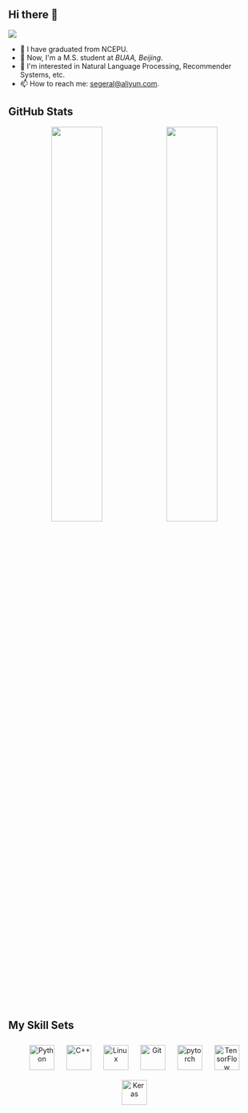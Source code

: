 

<!--
**segeral/segeral** is a ✨ _special_ ✨ repository because its `README.md` (this file) appears on your GitHub profile.

Here are some ideas to get you started:

- 🔭 I’m currently working on ...
- 🌱 I’m currently learning ...
- 👯 I’m looking to collaborate on ...
- 🤔 I’m looking for help with ...
- 💬 Ask me about ...
- 📫 How to reach me: ...
- 😄 Pronouns: ...
- ⚡ Fun fact: ...
-->

## Hi there 👋

[![](https://img.shields.io/badge/CSDN-@raelum-red.svg?style=plastic)](https://blog.csdn.net/raelum/)  

- 🔭 I have graduated from NCEPU.
- 🔭 Now, I'm a M.S. student at *BUAA, Beijing*.
- 🌱 I'm interested in Natural Language Processing, Recommender Systems, etc.
- 📫 How to reach me: [segeral@aliyun.com](#).

## GitHub Stats

<div align="center" dir="auto">
<img align="middle" src="https://github-readme-stats.vercel.app/api?username=segeral&show_icons=true&hide_title=false&include_all_commits=true&count_private=true&theme=merko" height="auto" width="45%"/>
<img align="middle" src="https://github-readme-stats.vercel.app/api/top-langs/?username=segeral&hide_title=false&theme=merko&&layout=compact" height="auto" width="45%"/>
</div>


## My Skill Sets

<div align="center" dir="auto">  
<img style="margin: 10px" src="https://profilinator.rishav.dev/skills-assets/python-original.svg" alt="Python" height="50" />  
<img style="margin: 10px" src="https://profilinator.rishav.dev/skills-assets/cplusplus-original.svg" alt="C++" height="50" />  
<img style="margin: 10px" src="https://profilinator.rishav.dev/skills-assets/linux-original.svg" alt="Linux" height="50" />  
<img style="margin: 10px" src="https://profilinator.rishav.dev/skills-assets/git-scm-icon.svg" alt="Git" height="50" />  
<img style="margin: 10px" src="https://profilinator.rishav.dev/skills-assets/pytorch-icon.svg" alt="pytorch" height="50" />
<img style="margin: 10px" src="https://profilinator.rishav.dev/skills-assets/tensorflow-icon.svg" alt="TensorFlow" height="50" />
<img style="margin: 10px" src="https://profilinator.rishav.dev/skills-assets/keras.png" alt="Keras" height="50" />
</div>

